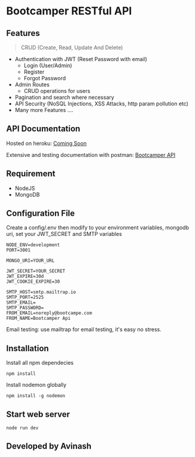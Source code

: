 # Bootcamper RESTful API

## Features

> CRUD (Create, Read, Update And Delete)

- Authentication with JWT (Reset Password with email)
  - Login (User/Admin)
  - Register
  - Forgot Password
- Admin Routes
  - CRUD operations for users
- Pagination and search where necessary
- API Security (NoSQL Injections, XSS Attacks, http param pollution etc)
- Many more Features ....

## API Documentation

Hosted on heroku: [Coming Soon]()

Extensive and testing documentation with postman: [Bootcamper API](https://documenter.getpostman.com/view/3377124/TVKBXd82)


## Requirement

- NodeJS
- MongoDB

## Configuration File

Create a config/.env then modify to your environment variables, mongodb uri, set your JWT_SECRET and SMTP variables

```ENV
NODE_ENV=development
PORT=3001

MONGO_URI=YOUR_URL

JWT_SECRET=YOUR_SECRET
JWT_EXPIRE=30d
JWT_COOKIE_EXPIRE=30

SMTP_HOST=smtp.mailtrap.io
SMTP_PORT=2525
SMTP_EMAIL=
SMTP_PASSWORD=
FROM_EMAIL=noreply@bootcampe.com
FROM_NAME=Bootcamper Api
```

Email testing: use mailtrap for email testing, it's easy no stress.

## Installation

Install all npm dependecies

```console
npm install
```

Install nodemon globally

```console
npm install -g nodemon
```

## Start web server

```console
node run dev
```

## Developed by Avinash
